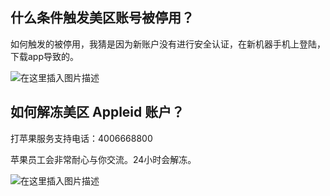 ## 什么条件触发美区账号被停用？

如何触发的被停用，我猜是因为新账户没有进行安全认证，在新机器手机上登陆，下载app导致的。

![在这里插入图片描述](https://i-blog.csdnimg.cn/blog_migrate/1f4ec3940186836e35ac54b499f9bb95.png)

## 如何解冻美区 Appleid 账户？

打苹果服务支持电话：4006668800

苹果员工会非常耐心与你交流。24小时会解冻。

![在这里插入图片描述](https://i-blog.csdnimg.cn/blog_migrate/8f4a8486b2ff620c06660a520951cd87.png)

